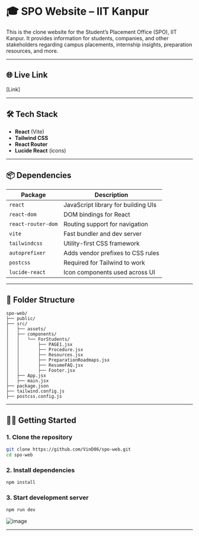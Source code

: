 
# 🎓 SPO Website – IIT Kanpur

This is the clone website for the Student’s Placement Office (SPO), IIT Kanpur. It provides information for students, companies, and other stakeholders regarding campus placements, internship insights, preparation resources, and more.

---

## 🌐 Live Link

[Link]

---



## 🛠️ Tech Stack

- **React** (Vite)
- **Tailwind CSS**
- **React Router**
- **Lucide React** (icons)

---

## 📦 Dependencies

| Package             | Description                                |
|---------------------|--------------------------------------------|
| `react`             | JavaScript library for building UIs        |
| `react-dom`         | DOM bindings for React                     |
| `react-router-dom`  | Routing support for navigation             |
| `vite`              | Fast bundler and dev server                |
| `tailwindcss`       | Utility-first CSS framework                |
| `autoprefixer`      | Adds vendor prefixes to CSS rules          |
| `postcss`           | Required for Tailwind to work              |
| `lucide-react`      | Icon components used across UI             |

---

## 📁 Folder Structure

```
spo-web/
├── public/
├── src/
│   ├── assets/
│   ├── components/
│   │   └── ForStudents/
│   │       ├── PAGE1.jsx
│   │       ├── Procedure.jsx
│   │       ├── Resources.jsx
│   │       ├── PreparationRoadmaps.jsx
│   │       ├── ResumeFAQ.jsx
│   │       ├── Footer.jsx
│   ├── App.jsx
│   ├── main.jsx
├── package.json
├── tailwind.config.js
├── postcss.config.js
```

---

## 🧑‍💻 Getting Started

### 1. Clone the repository

```bash
git clone https://github.com/VinD06/spo-web.git
cd spo-web
```

### 2. Install dependencies

```bash
npm install
```

### 3. Start development server

```bash
npm run dev
```
![image](https://github.com/user-attachments/assets/9a11f0a3-487b-4230-bb2f-4c75b310d807)




---

